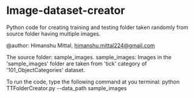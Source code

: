 # Image-dataset-creator
Python code for creating training and testing folder taken randomly from source folder having multiple images.

@author: Himanshu Mittal, himanshu.mittal224@gmail.com

The source folder: sample_images.
sample_images: Images in the 'sample_images' folder are taken from  'tick' category of '101_ObjectCategories' dataset.
                    
To run the code, type the following command at you terminal:
  python TTFolderCreator.py --data_path sample_images

